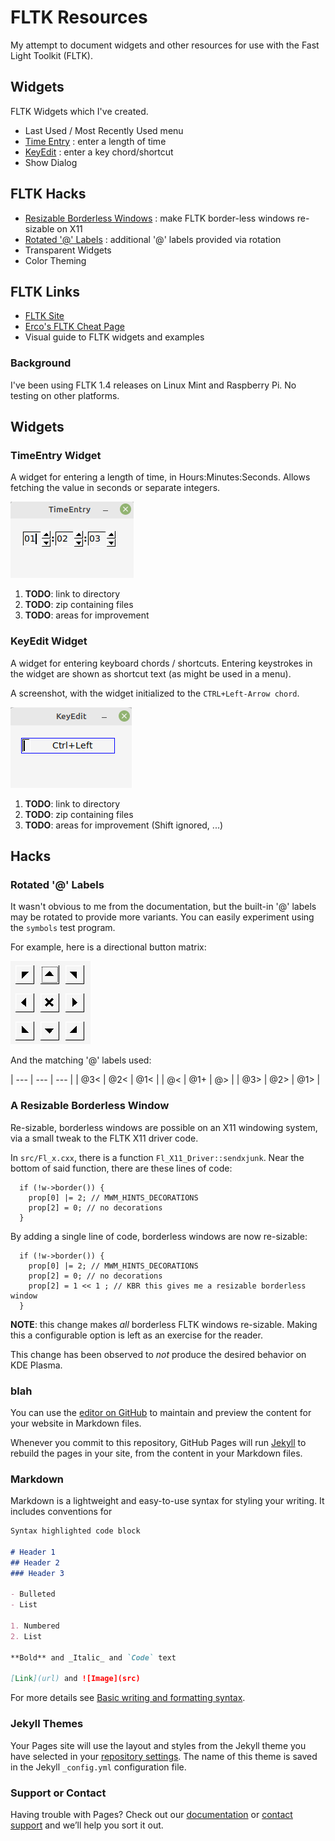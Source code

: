 # FLTK Resources

My attempt to document widgets and other resources for use with the Fast Light Toolkit (FLTK).


## Widgets

FLTK Widgets which I've created.

- Last Used / Most Recently Used menu
- [Time Entry](#TimeEntry) : enter a length of time
- [KeyEdit](#KeyEdit) : enter a key chord/shortcut
- Show Dialog

## FLTK Hacks

- [Resizable Borderless Windows](#ResizeBorderless) : make FLTK border-less windows re-sizable on X11
- [Rotated '@' Labels](#RotateAtLabel) : additional '@' labels provided via rotation
- Transparent Widgets
- Color Theming

## FLTK Links

- [FLTK Site](fltk.org)
- [Erco's FLTK Cheat Page](https://www.seriss.com/people/erco/fltk/)
- Visual guide to FLTK widgets and examples

### Background

I've been using FLTK 1.4 releases on Linux Mint and Raspberry Pi. No testing on other platforms.

## Widgets

<A Name="TimeEntry"></A>
### TimeEntry Widget

A widget for entering a length of time, in Hours:Minutes:Seconds. Allows fetching the value in seconds or separate integers.

![TimeEntry Screencap](./TimeEntry.png)

1. **TODO**: link to directory
1. **TODO**: zip containing files
1. **TODO**: areas for improvement

<A Name="KeyEdit"></A>
### KeyEdit Widget

A widget for entering keyboard chords / shortcuts. Entering keystrokes in the widget are shown as shortcut text (as might be used in a menu).

A screenshot, with the widget initialized to the `CTRL+Left-Arrow chord`.

![KeyEdit Screencap](./KeyEdit.png)

1. **TODO**: link to directory
1. **TODO**: zip containing files
1. **TODO**: areas for improvement (Shift ignored, ...)


## Hacks

<A Name="RotateAtLabel"></A>
### Rotated '@' Labels

It wasn't obvious to me from the documentation, but the built-in '@' labels may be rotated to provide 
more variants. You can easily experiment using the `symbols` test program.

For example, here is a directional button matrix:

![Directional button matrix](./directional.png)

And the matching '@' labels used:

| --- | --- | --- |
| @3< | @2< | @1< |
| @<  | @1+ | @>  |
| @3> | @2> | @1> |

<A Name="ResizeBorderless"></A>
### A Resizable Borderless Window

Re-sizable, borderless windows are possible on an X11 windowing system, via a small tweak to the FLTK X11 driver code.

In `src/Fl_x.cxx`, there is a function `Fl_X11_Driver::sendxjunk`. Near the bottom of said function, there are these lines of code:
```
  if (!w->border()) {
    prop[0] |= 2; // MWM_HINTS_DECORATIONS
    prop[2] = 0; // no decorations
  }
```
By adding a single line of code, borderless windows are now re-sizable:
```
  if (!w->border()) {
    prop[0] |= 2; // MWM_HINTS_DECORATIONS
    prop[2] = 0; // no decorations
    prop[2] = 1 << 1 ; // KBR this gives me a resizable borderless window
  }
```
**NOTE**: this change makes _all_ borderless FLTK windows re-sizable. Making this a configurable option is left as an exercise for the reader.

This change has been observed to _not_ produce the desired behavior on KDE Plasma.


### blah

You can use the [editor on GitHub](https://github.com/fire-eggs/fltk-widgets/edit/main/docs/index.md) to maintain and preview the content for your website in Markdown files.

Whenever you commit to this repository, GitHub Pages will run [Jekyll](https://jekyllrb.com/) to rebuild the pages in your site, from the content in your Markdown files.




### Markdown

Markdown is a lightweight and easy-to-use syntax for styling your writing. It includes conventions for

```markdown
Syntax highlighted code block

# Header 1
## Header 2
### Header 3

- Bulleted
- List

1. Numbered
2. List

**Bold** and _Italic_ and `Code` text

[Link](url) and ![Image](src)
```

For more details see [Basic writing and formatting syntax](https://docs.github.com/en/github/writing-on-github/getting-started-with-writing-and-formatting-on-github/basic-writing-and-formatting-syntax).

### Jekyll Themes

Your Pages site will use the layout and styles from the Jekyll theme you have selected in your [repository settings](https://github.com/fire-eggs/fltk-widgets/settings/pages). The name of this theme is saved in the Jekyll `_config.yml` configuration file.

### Support or Contact

Having trouble with Pages? Check out our [documentation](https://docs.github.com/categories/github-pages-basics/) or [contact support](https://support.github.com/contact) and we’ll help you sort it out.
